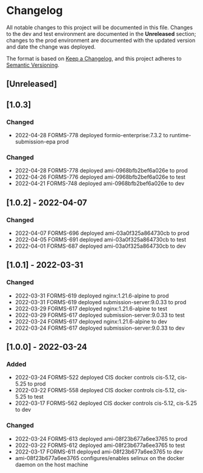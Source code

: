 # Changelog
All notable changes to this project will be documented in this file. Changes to the dev and test environment are documented in the **Unreleased** section; changes to the prod environment are documented with the updated version and date the change was deployed.

The format is based on [Keep a Changelog](https://keepachangelog.com/en/1.0.0/),
and this project adheres to [Semantic Versioning](https://semver.org/spec/v2.0.0.html).

## [Unreleased]

## [1.0.3]
### Changed
- 2022-04-28 FORMS-778 deployed formio-enterprise:7.3.2 to runtime-submission-epa prod

### Changed
- 2022-04-28 FORMS-778 deployed ami-0968bfb2bef6a026e to prod
- 2022-04-26 FORMS-776 deployed ami-0968bfb2bef6a026e to test
- 2022-04-21 FORMS-748 deployed ami-0968bfb2bef6a026e to dev

## [1.0.2] - 2022-04-07
### Changed
- 2022-04-07 FORMS-696 deployed ami-03a0f325a864730cb to prod
- 2022-04-05 FORMS-691 deployed ami-03a0f325a864730cb to test
- 2022-04-01 FORMS-687 deployed ami-03a0f325a864730cb to dev

## [1.0.1] - 2022-03-31
### Changed
- 2022-03-31 FORMS-619 deployed nginx:1.21.6-alpine to prod
- 2022-03-31 FORMS-619 deployed submission-server:9.0.33 to prod
- 2022-03-29 FORMS-617 deployed nginx:1.21.6-alpine to test
- 2022-03-29 FORMS-617 deployed submission-server:9.0.33 to test
- 2022-03-24 FORMS-617 deployed nginx:1.21.6-alpine to dev
- 2022-03-24 FORMS-617 deployed submission-server:9.0.33 to dev

## [1.0.0] - 2022-03-24
### Added
- 2022-03-24 FORMS-522 deployed CIS docker controls cis-5.12, cis-5.25 to prod
- 2022-03-22 FORMS-558 deployed CIS docker controls cis-5.12, cis-5.25 to test
- 2022-03-17 FORMS-562 deployed CIS docker controls cis-5.12, cis-5.25 to dev

### Changed
- 2022-03-24 FORMS-613 deployed ami-08f23b677a6ee3765 to prod
- 2022-03-22 FORMS-612 deployed ami-08f23b677a6ee3765 to test
- 2022-03-17 FORMS-611 deployed ami-08f23b677a6ee3765 to dev
- ami-08f23b677a6ee3765 configures/enables selinux on the docker daemon on the host machine
